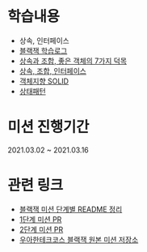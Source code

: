 # 학습내용

- 상속, 인터페이스
- [블랙잭 학습로그](https://nauni.tistory.com/164?category=913481)
- [상속과 조합, 좋은 객체의 7가지 덕목](https://nauni.tistory.com/165?category=913481)
- [상속, 조합, 인터페이스](https://nauni.tistory.com/167?category=913481)
- [객체지향 SOLID](https://nauni.tistory.com/172?category=913481)
- [상태패턴](https://nauni.tistory.com/187?category=913481)

# 미션 진행기간

2021.03.02 ~ 2021.03.16

# 관련 링크

- [블랙잭 미션 단계별 README 정리](https://github.com/knae11/woowalevel1/tree/blackjack/docs)
- [1단계 미션 PR](https://github.com/woowacourse/java-blackjack/pull/127)   
- [2단계 미션 PR](https://github.com/woowacourse/java-blackjack/pull/209)     
- [우아한테크코스 블랙잭 원본 미션 저장소](https://github.com/woowacourse/java-blackjack)
